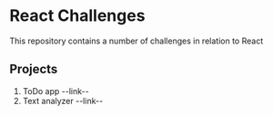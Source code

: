 # React Challenges

This repository contains a number of challenges in relation to React

## Projects

1. ToDo app --link--
2. Text analyzer --link--
